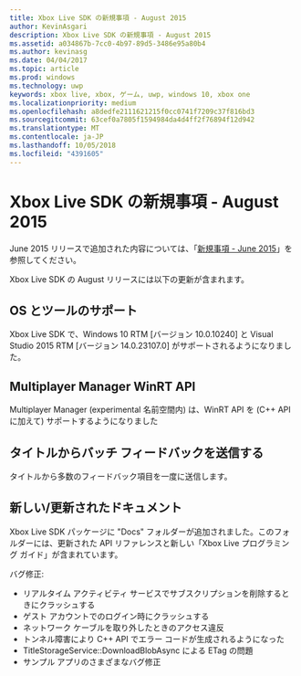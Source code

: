 ```yaml
---
title: Xbox Live SDK の新規事項 - August 2015
author: KevinAsgari
description: Xbox Live SDK の新規事項 - August 2015
ms.assetid: a034867b-7cc0-4b97-89d5-3486e95a80b4
ms.author: kevinasg
ms.date: 04/04/2017
ms.topic: article
ms.prod: windows
ms.technology: uwp
keywords: xbox live, xbox, ゲーム, uwp, windows 10, xbox one
ms.localizationpriority: medium
ms.openlocfilehash: a8dedfe2111621215f0cc0741f7209c37f816bd3
ms.sourcegitcommit: 63cef0a7805f1594984da4d4ff2f76894f12d942
ms.translationtype: MT
ms.contentlocale: ja-JP
ms.lasthandoff: 10/05/2018
ms.locfileid: "4391605"
---
```

# <a name="whats-new-for-the-xbox-live-sdk---august-2015"></a>Xbox Live SDK の新規事項 - August 2015

June 2015 リリースで追加された内容については、「[新規事項 - June 2015](1506-whats-new.md)」を参照してください。

Xbox Live SDK の August リリースには以下の更新が含まれます。

## <a name="os-and-tool-support"></a>OS とツールのサポート
Xbox Live SDK で、Windows 10 RTM [バージョン 10.0.10240] と Visual Studio 2015 RTM [バージョン 14.0.23107.0] がサポートされるようになりました。

## <a name="multiplayer-manager-winrt-apis"></a>Multiplayer Manager WinRT API
Multiplayer Manager (experimental 名前空間内) は、WinRT API を (C++ API に加えて) サポートするようになりました

## <a name="submit-batch-feedback-from-a-title"></a>タイトルからバッチ フィードバックを送信する
タイトルから多数のフィードバック項目を一度に送信します。

## <a name="newupdated-documentation"></a>新しい/更新されたドキュメント
Xbox Live SDK パッケージに "Docs" フォルダーが追加されました。このフォルダーには、更新された API リファレンスと新しい「Xbox Live プログラミング ガイド」が含まれています。

バグ修正:

* リアルタイム アクティビティ サービスでサブスクリプションを削除するときにクラッシュする
* ゲスト アカウントでのログイン時にクラッシュする
* ネットワーク ケーブルを取り外したときのアクセス違反
* トンネル障害により C++ API でエラー コードが生成されるようになった
* TitleStorageService::DownloadBlobAsync による ETag の問題
* サンプル アプリのさまざまなバグ修正
